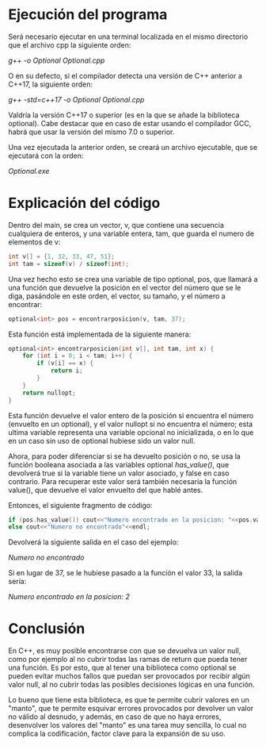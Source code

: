 # Ejecución del programa

Será necesario ejecutar en una terminal localizada en el mismo directorio que el archivo cpp la siguiente orden:

_g++ -o Optional Optional.cpp_

O en su defecto, si el compilador detecta una versión de C++ anterior a C++17, la siguiente orden:

_g++ -std=c++17 -o Optional Optional.cpp_

Valdría la versión C++17 o superior (es en la que se añade la biblioteca optional). Cabe destacar que en caso de estar usando el compilador GCC, habrá que usar la versión del mismo 7.0 o superior.

Una vez ejecutada la anterior orden, se creará un archivo ejecutable, que se ejecutará con la orden:

_Optional.exe_

# Explicación del código

Dentro del main, se crea un vector, v, que contiene una secuencia cualquiera de enteros, y una variable entera, tam, que guarda el numero de elementos de v:

```c++
int v[] = {1, 32, 33, 47, 51};
int tam = sizeof(v) / sizeof(int);
```

Una vez hecho esto se crea una variable de tipo optional<int>, pos, que llamará a una función que devuelve la posición en el vector del número que se le diga, pasándole en este orden, el vector, su tamaño, y el número a encontrar:
```c++
optional<int> pos = encontrarposicion(v, tam, 37);
```

Esta función está implementada de la siguiente manera:

```c++
optional<int> encontrarposicion(int v[], int tam, int x) {
    for (int i = 0; i < tam; i++) {
        if (v[i] == x) {
            return i;
        }
    }
    return nullopt;
}
```

Esta función devuelve el valor entero de la posición si encuentra el número (envuelto en un optional<int>), y el valor nullopt si no encuentra el número; esta ultima variable representa una variable opcional no inicializada, o en lo que en un caso sin uso de optional hubiese sido un valor null.

Ahora, para poder diferenciar si se ha devuelto posición o no, se usa la función booleana asociada a las variables optional _has\_value()_, que devolverá true si la variable tiene un valor asociado, y false en caso contrario. Para recuperar este valor será también necesaria la función value(), que devuelve el valor envuelto del que hablé antes.

Entonces, el siguiente fragmento de código:

```c++
if (pos.has_value()) cout<<"Numero encontrado en la posicion: "<<pos.value()<<endl;
else cout<<"Numero no encontrado"<<endl;
```

Devolverá la siguiente salida en el caso del ejemplo:

_Numero no encontrado_

Si en lugar de 37, se le hubiese pasado a la función el valor 33, la salida sería:

_Numero encontrado en la posicion: 2_

# Conclusión

En C++, es muy posible encontrarse con que se devuelva un valor null, como por ejemplo al no cubrir todas las ramas de return que pueda tener una función.
Es por esto, que al tener una biblioteca como optional se pueden evitar muchos fallos que puedan ser provocados por recibir algún valor null, al no cubrir todas las posibles decisiones lógicas en una función.

Lo bueno que tiene esta biblioteca, es que te permite cubrir valores en un "manto", que te permite esquivar errores provocados por devolver un valor no válido al desnudo, y además, en caso de que no haya errores, desenvolver los valores del "manto" es una tarea muy sencilla, lo cual no complica la codificación, factor clave para la expansión de su uso.
